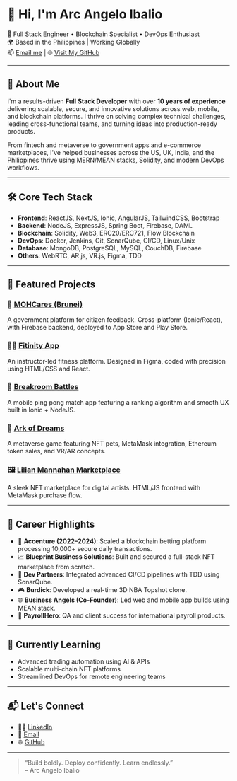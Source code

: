 # 👋 Hi, I'm Arc Angelo Ibalio

🚀 Full Stack Engineer • Blockchain Specialist • DevOps Enthusiast  
🌍 Based in the Philippines | Working Globally  
📫 [Email me](mailto:gentlyawesome@gmail.com) | 🌐 [Visit My GitHub](https://github.com/gentlyawesome)

---

## 🧠 About Me

I'm a results-driven **Full Stack Developer** with over **10 years of experience** delivering scalable, secure, and innovative solutions across web, mobile, and blockchain platforms. I thrive on solving complex technical challenges, leading cross-functional teams, and turning ideas into production-ready products. 

From fintech and metaverse to government apps and e-commerce marketplaces, I've helped businesses across the US, UK, India, and the Philippines thrive using MERN/MEAN stacks, Solidity, and modern DevOps workflows.

---

## 🛠️ Core Tech Stack

- **Frontend**: ReactJS, NextJS, Ionic, AngularJS, TailwindCSS, Bootstrap
- **Backend**: NodeJS, ExpressJS, Spring Boot, Firebase, DAML
- **Blockchain**: Solidity, Web3, ERC20/ERC721, Flow Blockchain
- **DevOps**: Docker, Jenkins, Git, SonarQube, CI/CD, Linux/Unix
- **Database**: MongoDB, PostgreSQL, MySQL, CouchDB, Firebase
- **Others**: WebRTC, AR.js, VR.js, Figma, TDD

---

## 🔨 Featured Projects

### 🏥 [MOHCares (Brunei)](https://moh.gov.bn/mohcares-app/)
A government platform for citizen feedback. Cross-platform (Ionic/React), with Firebase backend, deployed to App Store and Play Store.

### 🧘‍♀️ [Fitinity App](https://www.linkedin.com/in/gentlyawesome/details/projects/1738757921460/single-media-viewer/)
An instructor-led fitness platform. Designed in Figma, coded with precision using HTML/CSS and React.

### 🏓 [Breakroom Battles](https://www.linkedin.com/in/gentlyawesome/details/projects/1738758157683/single-media-viewer/)
A mobile ping pong match app featuring a ranking algorithm and smooth UX built in Ionic + NodeJS.

### 🐉 [Ark of Dreams](https://ark-of-dreams-dragon.bitbucket.io/)
A metaverse game featuring NFT pets, MetaMask integration, Ethereum token sales, and VR/AR concepts.

### 🖼️ [Lilian Mannahan Marketplace](https://www.liliannamanahan.com/marketplace-funkanators)
A sleek NFT marketplace for digital artists. HTML/JS frontend with MetaMask purchase flow.

---

## 🧩 Career Highlights

- 🔗 **Accenture (2022–2024)**: Scaled a blockchain betting platform processing 10,000+ secure daily transactions.
- 📈 **Blueprint Business Solutions**: Built and secured a full-stack NFT marketplace from scratch.
- 🔁 **Dev Partners**: Integrated advanced CI/CD pipelines with TDD using SonarQube.
- 🎮 **Burdick**: Developed a real-time 3D NBA Topshot clone.
- 🌐 **Business Angels (Co-Founder)**: Led web and mobile app builds using MEAN stack.
- 🧪 **PayrollHero**: QA and client success for international payroll products.

---

## 🌱 Currently Learning

- Advanced trading automation using AI & APIs  
- Scalable multi-chain NFT platforms  
- Streamlined DevOps for remote engineering teams  

---

## 📬 Let's Connect

- 🧑‍💻 [LinkedIn](https://www.linkedin.com/in/gentlyawesome/)
- 💬 [Email](mailto:gentlyawesome@gmail.com)
- 🌐 [GitHub](https://github.com/gentlyawesome)

---

> “Build boldly. Deploy confidently. Learn endlessly.”  
> – Arc Angelo Ibalio

